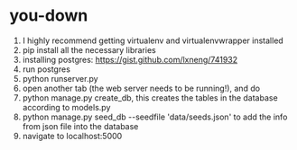 you-down
========

1. I highly recommend getting virtualenv and virtualenvwrapper installed
2. pip install all the necessary libraries
3. installing postgres: https://gist.github.com/lxneng/741932
4. run postgres
5. python runserver.py
6. open another tab (the web server needs to be running!), and do
7. python manage.py create_db, this creates the tables in the database according to models.py
8. python manage.py seed_db --seedfile 'data/seeds.json' to add the info from json file into the database
9. navigate to localhost:5000

